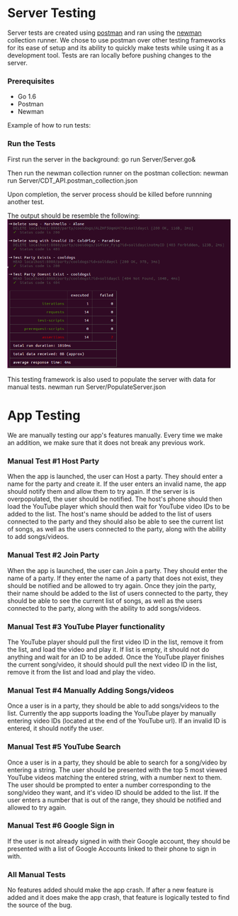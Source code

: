 # Server Testing
Server tests are created using [postman](https://www.getpostman.com/) and ran using the [newman](https://www.getpostman.com/docs/v6/postman/collection_runs/command_line_integration_with_newman) collection runner. We chose to use postman over other testing frameworks for its ease of setup and its ability to quickly make tests while using it as a development tool. Tests are ran locally before pushing changes to the server.


### Prerequisites
* Go 1.6
* Postman 
* Newman

Example of how to run tests:

### Run the Tests
First run the server in the background:
	go run Server/Server.go& 

Then run the newman collection runner on the postman collection:
	newman run Server/CDT_API.postman_collection.json 
	
Upon completion, the server process should be killed before runnning another test.

The output should be resemble the following:
![Newman test run](ExampleTest.png)

This testing framework is also used to populate the server with data for manual tests. 
	newman run Server/PopulateServer.json 

# App Testing

We are manually testing our app's features manually.  Every time we make an addition, we make sure that it does not break any previous work.

### Manual Test #1 Host Party
When the app is launched, the user can Host a party.  They should enter a name for the party and create it. If the user enters an invalid name, the app should notify them and allow them to try again.  If the server is is overpopulated, the user should be notified. The host's phone should then load the YouTube player which should then wait for YouTube video IDs to be added to the list.  The host's name should be added to the list of users connected to the party and they should also be able to see the current list of songs, as well as the users connected to the party, along with the ability to add songs/videos.

### Manual Test #2 Join Party
When the app is launched, the user can Join a party.  They should enter the name of a party.  If they enter the name of a party that does not exist, they should be notified and be allowed to try again.  Once they join the party, their name should be added to the list of users connected to the party, they should be able to see the current list of songs, as well as the users connected to the party, along with the ability to add songs/videos.

### Manual Test #3 YouTube Player functionality
The YouTube player should pull the first video ID in the list, remove it from the list, and load the video and play it.  If list is empty, it should not do anything and wait for an ID to be added.  Once the YouTube player finishes the current song/video, it should should pull the next video ID in the list, remove it from the list and load and play the video.

### Manual Test #4 Manually Adding Songs/videos
Once a user is in a party, they should be able to add songs/videos to the list. Currently the app supports loading the YouTube player by manually entering video IDs (located at the end of the YouTube url).  If an invalid ID is entered, it should notify the user.

### Manual Test #5 YouTube Search
Once a user is in a party, they should be able to search for a song/video by entering a string.  The user should be presented with the top 5 most viewed YouTube videos matching the entered string, with a number next to them.  The user should be prompted to enter a number corresponding to the song/video they want, and it's video ID should be added to the list.  If the user enters a number that is out of the range, they should be notified and allowed to try again.

### Manual Test #6 Google Sign in
If the user is not already signed in with their Google account, they should be presented with a list of Google Accounts linked to their phone to sign in with.

### All Manual Tests
No features added should make the app crash.  If after a new feature is added and it does make the app crash, that feature is logically tested to find the source of the bug.
